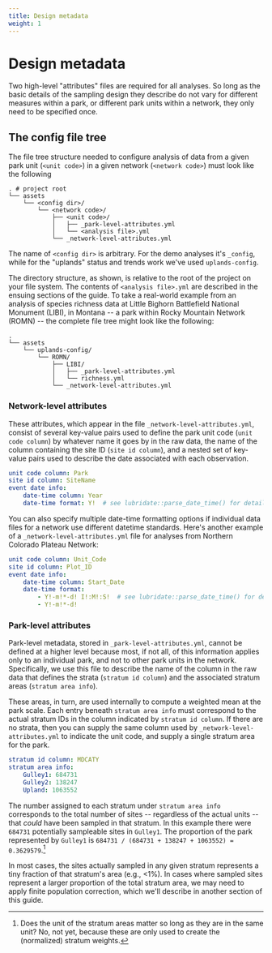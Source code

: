 ```yaml
---
title: Design metadata
weight: 1
---
```


# Design metadata

Two high-level "attributes" files are required for all analyses. So long as the basic details of the sampling design they describe do not vary for different measures within a park, or different park units within a network, they only need to be specified once.

## The config file tree

The file tree structure needed to configure analysis of data from a given park unit (`<unit code>`) in a given network (`<network code>`) must look like the following

    . # project root
    └── assets
        └── <config dir>/
            └── <network code>/
                ├── <unit code>/
                │   ├── _park-level-attributes.yml
                │   └── <analysis file>.yml
                └── _network-level-attributes.yml

The name of `<config dir>` is arbitrary. For the demo analyses it's `_config`, while for the "uplands" status and trends work we've used `uplands-config`.

The directory structure, as shown, is relative to the root of the project on your file system. The contents of `<analysis file>.yml` are described in the ensuing sections of the guide. To take a real-world example from an analysis of species richness data at Little Bighorn Battlefield National Monument (LIBI), in Montana -- a park within Rocky Mountain Network (ROMN) -- the complete file tree might look like the following:

    .
    └── assets
        └── uplands-config/
            └── ROMN/
                ├── LIBI/
                │   ├── _park-level-attributes.yml
                │   └── richness.yml
                └── _network-level-attributes.yml

### Network-level attributes
These attributes, which appear in the file `_network-level-attributes.yml`, consist of several key-value pairs used to define the park unit code (`unit code column`) by whatever name it goes by in the raw data, the name of the column containing the site ID (`site id column`), and a nested set of key-value pairs used to describe the date associated with each observation.
```YAML
unit code column: Park
site id column: SiteName
event date info:
    date-time column: Year
    date-time format: Y!  # see lubridate::parse_date_time() for details
```

You can also specify multiple date-time formatting options if individual data files for a network use different datetime standards. Here's another example of a `_network-level-attributes.yml` file for analyses from Northern Colorado Plateau Network:
```YAML
unit code column: Unit_Code
site id column: Plot_ID
event date info:
    date-time column: Start_Date
    date-time format:
        - Y!-m!*-d! I!:M!:S!  # see lubridate::parse_date_time() for details
        - Y!-m!*-d!
```

### Park-level attributes
Park-level metadata, stored in `_park-level-attributes.yml`, cannot be defined at a higher level because most, if not all, of this information applies only to an individual park, and not to other park units in the network. Specifically, we use this file to describe the name of the column in the raw data that defines the strata (`stratum id column`) and the associated stratum areas (`stratum area info`).

These areas, in turn, are used internally to compute a weighted mean at the park scale. Each entry beneath `stratum area info` must correspond to the actual stratum IDs in the column indicated by `stratum id column`. If there are no strata, then you can supply the same column used by `_network-level-attributes.yml` to indicate the unit code, and supply a single stratum area for the park.
```YAML
stratum id column: MDCATY
stratum area info:
    Gulley1: 684731
    Gulley2: 138247
    Upland: 1063552
```

The number assigned to each stratum under `stratum area info` corresponds to the total number of sites -- regardless of the actual units -- that _could_ have been sampled in that stratum. In this example there were `684731` potentially sampleable sites in `Gulley1`. The proportion of the park represented by `Gulley1` is `684731 / (684731 + 138247 + 1063552) = 0.3629579`.[^1] 

In most cases, the sites actually sampled in any given stratum represents a tiny fraction of that stratum's area (e.g., <1%). In cases where sampled sites represent a larger proportion of the total stratum area, we may need to apply finite population correction, which we'll describe in another section of this guide.

[^1]: Does the unit of the stratum areas matter so long as they are in the same unit? No, not yet, because these are only used to create the (normalized) stratum weights.
